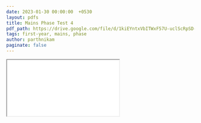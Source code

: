 ```yaml
---
date: 2023-01-30 00:00:00  +0530
layout: pdfs
title: Mains Phase Test 4
pdf_path: https://drive.google.com/file/d/1kiEYntxVbITWxF57U-uclScRpSD-n1-b/preview?usp=drive_link
tags: first-year, mains, phase
author: parthnikam
paginate: false
---
```


<iframe class="embed-pdf" src="{{ page.pdf_path }}#toolbar=0" seamless="seamless" scrolling="no" style="overflow:hidden"></iframe>
